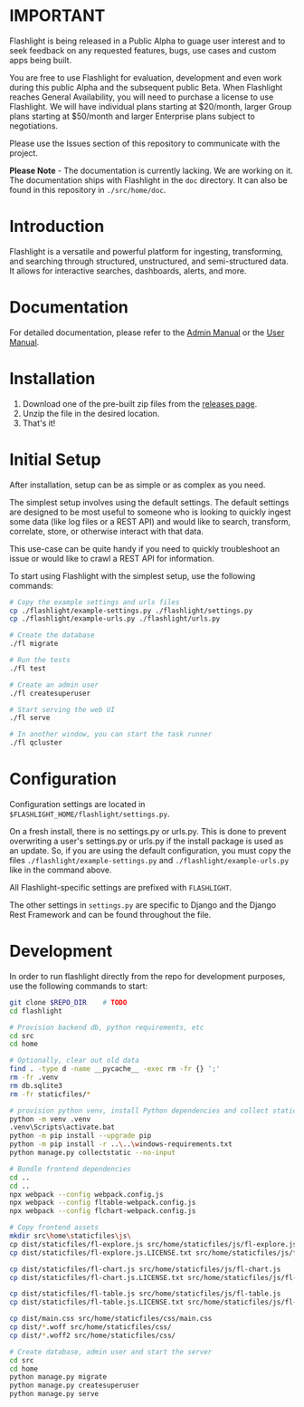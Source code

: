 # **IMPORTANT**

Flashlight is being released in a Public Alpha to guage user interest and to seek feedback on any requested features, bugs, use cases and custom apps being built.

You are free to use Flashlight for evaluation, development and even work during this public Alpha and the subsequent public Beta. When Flashlight reaches General Availability, you will need to purchase a license to use Flashlight. We will have individual plans starting at $20/month, larger Group plans starting at $50/month and larger Enterprise plans subject to negotiations.

Please use the Issues section of this repository to communicate with the project.

**Please Note** - The documentation is currently lacking. We are working on it. The documentation ships with Flashlight in the `doc` directory. It can also be found in this repository in `./src/home/doc`.

# Introduction

Flashlight is a versatile and powerful platform for ingesting, transforming, and searching through structured, unstructured, and semi-structured data. It allows for interactive searches, dashboards, alerts, and more.

# Documentation

For detailed documentation, please refer to the [Admin Manual](./src/home/doc/admin/index.md) or the [User Manual](./src/home/doc/user/index.md).

# Installation

1. Download one of the pre-built zip files from the [releases page](https://github.com/DelveCorp/flashlight/releases/).
2. Unzip the file in the desired location.
3. That's it!

# Initial Setup

After installation, setup can be as simple or as complex as you need.

The simplest setup involves using the default settings. The default settings are designed to be most useful to someone who is looking to quickly ingest some data (like log files or a REST API) and would like to search, transform, correlate, store, or otherwise interact with that data.

This use-case can be quite handy if you need to quickly troubleshoot an issue or would like to crawl a REST API for information.

To start using Flashlight with the simplest setup, use the following commands:

```bash
# Copy the example settings and urls files
cp ./flashlight/example-settings.py ./flashlight/settings.py
cp ./flashlight/example-urls.py ./flashlight/urls.py

# Create the database
./fl migrate

# Run the tests
./fl test

# Create an admin user
./fl createsuperuser

# Start serving the web UI
./fl serve

# In another window, you can start the task runner
./fl qcluster
```

# Configuration

Configuration settings are located in `$FLASHLIGHT_HOME/flashlight/settings.py`.

On a fresh install, there is no settings.py or urls.py. This is done to prevent overwriting a user's settings.py or urls.py if the install package is used as an update. So, if you are using the default configuration, you must copy the files `./flashlight/example-settings.py` and `./flashlight/example-urls.py` like in the command above. 

All Flashlight-specific settings are prefixed with `FLASHLIGHT`.

The other settings in `settings.py` are specific to Django and the Django Rest Framework and can be found throughout the file.

# Development

In order to run flashlight directly from the repo for development purposes,
use the following commands to start:

```bash
git clone $REPO_DIR    # TODO
cd flashlight

# Provision backend db, python requirements, etc
cd src
cd home

# Optionally, clear out old data
find . -type d -name __pycache__ -exec rm -fr {} ';'
rm -fr .venv
rm db.sqlite3
rm -fr staticfiles/*

# provision python venv, install Python dependencies and collect static assets
python -m venv .venv
.venv\Scripts\activate.bat
python -m pip install --upgrade pip
python -m pip install -r ..\..\windows-requirements.txt
python manage.py collectstatic --no-input

# Bundle frontend dependencies
cd ..
cd ..
npx webpack --config webpack.config.js
npx webpack --config fltable-webpack.config.js
npx webpack --config flchart-webpack.config.js

# Copy frontend assets
mkdir src\home\staticfiles\js\
cp dist/staticfiles/fl-explore.js src/home/staticfiles/js/fl-explore.js
cp dist/staticfiles/fl-explore.js.LICENSE.txt src/home/staticfiles/js/fl-explore.js.LICENSE.txt

cp dist/staticfiles/fl-chart.js src/home/staticfiles/js/fl-chart.js
cp dist/staticfiles/fl-chart.js.LICENSE.txt src/home/staticfiles/js/fl-chart.js.LICENSE.txt

cp dist/staticfiles/fl-table.js src/home/staticfiles/js/fl-table.js
cp dist/staticfiles/fl-table.js.LICENSE.txt src/home/staticfiles/js/fl-table.js.LICENSE.txt

cp dist/main.css src/home/staticfiles/css/main.css
cp dist/*.woff src/home/staticfiles/css/
cp dist/*.woff2 src/home/staticfiles/css/

# Create database, admin user and start the server
cd src
cd home
python manage.py migrate
python manage.py createsuperuser
python manage.py serve
```

